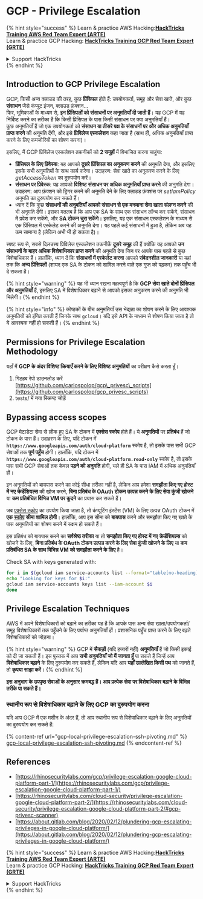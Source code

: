# GCP - Privilege Escalation

{% hint style="success" %}
Learn & practice AWS Hacking:<img src="../../../.gitbook/assets/image (1) (1) (1) (1).png" alt="" data-size="line">[**HackTricks Training AWS Red Team Expert (ARTE)**](https://training.hacktricks.xyz/courses/arte)<img src="../../../.gitbook/assets/image (1) (1) (1) (1).png" alt="" data-size="line">\
Learn & practice GCP Hacking: <img src="../../../.gitbook/assets/image (2) (1).png" alt="" data-size="line">[**HackTricks Training GCP Red Team Expert (GRTE)**<img src="../../../.gitbook/assets/image (2) (1).png" alt="" data-size="line">](https://training.hacktricks.xyz/courses/grte)

<details>

<summary>Support HackTricks</summary>

* Check the [**subscription plans**](https://github.com/sponsors/carlospolop)!
* **Join the** 💬 [**Discord group**](https://discord.gg/hRep4RUj7f) or the [**telegram group**](https://t.me/peass) or **follow** us on **Twitter** 🐦 [**@hacktricks\_live**](https://twitter.com/hacktricks_live)**.**
* **Share hacking tricks by submitting PRs to the** [**HackTricks**](https://github.com/carlospolop/hacktricks) and [**HackTricks Cloud**](https://github.com/carlospolop/hacktricks-cloud) github repos.

</details>
{% endhint %}

## Introduction to GCP Privilege Escalation <a href="#introduction-to-gcp-privilege-escalation" id="introduction-to-gcp-privilege-escalation"></a>

GCP, किसी अन्य क्लाउड की तरह, कुछ **प्रिंसिपल** होते हैं: उपयोगकर्ता, समूह और सेवा खाते, और कुछ **संसाधन** जैसे कंप्यूट इंजन, क्लाउड फ़ंक्शन…\
फिर, भूमिकाओं के माध्यम से, **इन प्रिंसिपलों को संसाधनों पर अनुमतियाँ दी जाती हैं**। यह GCP में यह निर्दिष्ट करने का तरीका है कि किसी प्रिंसिपल के पास किसी संसाधन पर क्या अनुमतियाँ हैं।\
कुछ अनुमतियाँ हैं जो एक उपयोगकर्ता को **संसाधन या तीसरे पक्ष के संसाधनों पर और अधिक अनुमतियाँ प्राप्त करने** की अनुमति देंगी, और इसे **प्रिविलेज एस्कलेशन** कहा जाता है (साथ ही, अधिक अनुमतियाँ प्राप्त करने के लिए कमजोरियों का शोषण करना)।

इसलिए, मैं GCP प्रिविलेज एस्कलेशन तकनीकों को **2 समूहों** में विभाजित करना चाहूंगा:

* **प्रिंसिपल के लिए प्रिवेस्क**: यह आपको **दूसरे प्रिंसिपल का अनुकरण करने** की अनुमति देगा, और इसलिए इसके सभी अनुमतियों के साथ कार्य करेगा। उदाहरण: सेवा खाते का अनुकरण करने के लिए _getAccessToken_ का दुरुपयोग करें।
* **संसाधन पर प्रिवेस्क**: यह आपको **विशिष्ट संसाधन पर अधिक अनुमतियाँ प्राप्त करने** की अनुमति देगा। उदाहरण: आप फ़ंक्शन को ट्रिगर करने की अनुमति देने के लिए क्लाउड फ़ंक्शंस पर _setIamPolicy_ अनुमति का दुरुपयोग कर सकते हैं।
* ध्यान दें कि कुछ **संसाधनों की अनुमतियाँ आपको संसाधन से एक मनमाना सेवा खाता संलग्न करने** की भी अनुमति देंगी। इसका मतलब है कि आप एक SA के साथ एक संसाधन लॉन्च कर सकेंगे, संसाधन में प्रवेश कर सकेंगे, और **SA टोकन चुरा सकेंगे**। इसलिए, यह एक संसाधन एस्कलेशन के माध्यम से एक प्रिंसिपल में एस्केलेट करने की अनुमति देगा। यह पहले कई संसाधनों में हुआ है, लेकिन अब यह कम सामान्य है (लेकिन अभी भी हो सकता है)।

स्पष्ट रूप से, सबसे दिलचस्प प्रिविलेज एस्कलेशन तकनीकें **दूसरे समूह** की हैं क्योंकि यह आपको **उन संसाधनों के बाहर अधिक विशेषाधिकार प्राप्त करने** की अनुमति देगा जिन पर आपके पास पहले से कुछ विशेषाधिकार हैं। हालाँकि, ध्यान दें कि **संसाधनों में एस्केलेट करना** आपको **संवेदनशील जानकारी** या यहां तक कि **अन्य प्रिंसिपलों** (शायद एक SA के टोकन को शामिल करने वाले एक गुप्त को पढ़कर) तक पहुँच भी दे सकता है।

{% hint style="warning" %}
यह भी ध्यान रखना महत्वपूर्ण है कि **GCP सेवा खाते दोनों प्रिंसिपल और अनुमतियाँ** हैं, इसलिए SA में विशेषाधिकार बढ़ाने से आपको इसका अनुकरण करने की अनुमति भी मिलेगी।
{% endhint %}

{% hint style="info" %}
कोष्ठकों के बीच अनुमतियाँ उस भेद्यता का शोषण करने के लिए आवश्यक अनुमतियों को इंगित करती हैं जिनके साथ `gcloud`। यदि इसे API के माध्यम से शोषण किया जाता है तो ये आवश्यक नहीं हो सकती हैं।
{% endhint %}

## Permissions for Privilege Escalation Methodology

यहाँ मैं **GCP के अंदर विशिष्ट क्रियाएँ करने के लिए विशिष्ट अनुमतियों** का परीक्षण कैसे करता हूँ।

1. गिटहब रेपो डाउनलोड करें [https://github.com/carlospolop/gcp\_privesc\_scripts](https://github.com/carlospolop/gcp_privesc_scripts)
2. tests/ में नया स्क्रिप्ट जोड़ें

## Bypassing access scopes <a href="#bypassing-access-scopes" id="bypassing-access-scopes"></a>

GCP मेटाडेटा सेवा से लीक हुए SA के टोकन में **एक्सेस स्कोप** होते हैं। ये **अनुमतियों** पर **प्रतिबंध** हैं जो टोकन के पास हैं। उदाहरण के लिए, यदि टोकन में **`https://www.googleapis.com/auth/cloud-platform`** स्कोप है, तो इसके पास सभी GCP सेवाओं तक **पूर्ण पहुँच** होगी। हालाँकि, यदि टोकन में **`https://www.googleapis.com/auth/cloud-platform.read-only`** स्कोप है, तो इसके पास सभी GCP सेवाओं तक केवल **पढ़ने की अनुमति** होगी, भले ही SA के पास IAM में अधिक अनुमतियाँ हों।

इन अनुमतियों को बायपास करने का कोई सीधा तरीका नहीं है, लेकिन आप हमेशा **समझौता किए गए होस्ट में नए क्रेडेंशियल्स** की खोज करने, **बिना प्रतिबंध के OAuth टोकन उत्पन्न करने के लिए सेवा कुंजी खोजने** या **कम प्रतिबंधित विभिन्न VM पर कूदने** का प्रयास कर सकते हैं।

जब [एक्सेस स्कोप](https://cloud.google.com/compute/docs/access/service-accounts#accesscopesiam) का उपयोग किया जाता है, तो कंप्यूटिंग इंस्टेंस (VM) के लिए उत्पन्न OAuth टोकन में **एक** [**स्कोप**](https://oauth.net/2/scope/) **सीमा शामिल होगी**। हालाँकि, आप इस सीमा को **बायपास** करने और समझौता किए गए खाते के पास अनुमतियों का शोषण करने में सक्षम हो सकते हैं।

इस प्रतिबंध को बायपास करने का **सर्वश्रेष्ठ तरीका** या तो **समझौता किए गए होस्ट में नए क्रेडेंशियल्स** को खोजने के लिए, **बिना प्रतिबंध के OAuth टोकन उत्पन्न करने के लिए सेवा कुंजी खोजने के लिए** या **कम प्रतिबंधित SA के साथ विभिन्न VM को समझौता करने के लिए** है।

Check SA with keys generated with:
```bash
for i in $(gcloud iam service-accounts list --format="table[no-heading](email)"); do
echo "Looking for keys for $i:"
gcloud iam service-accounts keys list --iam-account $i
done
```
## Privilege Escalation Techniques

AWS में अपने विशेषाधिकारों को बढ़ाने का तरीका यह है कि आपके पास अन्य सेवा खाता/उपयोगकर्ता/समूह विशेषाधिकारों तक पहुँचने के लिए पर्याप्त अनुमतियाँ हों। प्रशासनिक पहुँच प्राप्त करने के लिए बढ़ते विशेषाधिकारों को जोड़ना।

{% hint style="warning" %}
GCP में **सैकड़ों** (यदि हजारों नहीं) **अनुमतियाँ** हैं जो किसी इकाई को दी जा सकती हैं। इस पुस्तक में आप **सभी अनुमतियाँ जो मैं जानता हूँ** पा सकते हैं जिन्हें आप **विशेषाधिकार बढ़ाने** के लिए दुरुपयोग कर सकते हैं, लेकिन यदि आप **यहाँ उल्लेखित किसी पथ** को जानते हैं, तो **कृपया साझा करें**।
{% endhint %}

**इस अनुभाग के उपपृष्ठ सेवाओं के अनुसार क्रमबद्ध हैं। आप प्रत्येक सेवा पर विशेषाधिकार बढ़ाने के विभिन्न तरीके पा सकते हैं।**

### स्थानीय रूप से विशेषाधिकार बढ़ाने के लिए GCP का दुरुपयोग करना

यदि आप GCP में एक मशीन के अंदर हैं, तो आप स्थानीय रूप से विशेषाधिकार बढ़ाने के लिए अनुमतियों का दुरुपयोग कर सकते हैं:

{% content-ref url="gcp-local-privilege-escalation-ssh-pivoting.md" %}
[gcp-local-privilege-escalation-ssh-pivoting.md](gcp-local-privilege-escalation-ssh-pivoting.md)
{% endcontent-ref %}

## References

* [https://rhinosecuritylabs.com/gcp/privilege-escalation-google-cloud-platform-part-1/](https://rhinosecuritylabs.com/gcp/privilege-escalation-google-cloud-platform-part-1/)
* [https://rhinosecuritylabs.com/cloud-security/privilege-escalation-google-cloud-platform-part-2/](https://rhinosecuritylabs.com/cloud-security/privilege-escalation-google-cloud-platform-part-2/#gcp-privesc-scanner)
* [https://about.gitlab.com/blog/2020/02/12/plundering-gcp-escalating-privileges-in-google-cloud-platform/](https://about.gitlab.com/blog/2020/02/12/plundering-gcp-escalating-privileges-in-google-cloud-platform/)

{% hint style="success" %}
Learn & practice AWS Hacking:<img src="../../../.gitbook/assets/image (1) (1) (1) (1).png" alt="" data-size="line">[**HackTricks Training AWS Red Team Expert (ARTE)**](https://training.hacktricks.xyz/courses/arte)<img src="../../../.gitbook/assets/image (1) (1) (1) (1).png" alt="" data-size="line">\
Learn & practice GCP Hacking: <img src="../../../.gitbook/assets/image (2) (1).png" alt="" data-size="line">[**HackTricks Training GCP Red Team Expert (GRTE)**<img src="../../../.gitbook/assets/image (2) (1).png" alt="" data-size="line">](https://training.hacktricks.xyz/courses/grte)

<details>

<summary>Support HackTricks</summary>

* Check the [**subscription plans**](https://github.com/sponsors/carlospolop)!
* **Join the** 💬 [**Discord group**](https://discord.gg/hRep4RUj7f) or the [**telegram group**](https://t.me/peass) or **follow** us on **Twitter** 🐦 [**@hacktricks\_live**](https://twitter.com/hacktricks_live)**.**
* **Share hacking tricks by submitting PRs to the** [**HackTricks**](https://github.com/carlospolop/hacktricks) and [**HackTricks Cloud**](https://github.com/carlospolop/hacktricks-cloud) github repos.

</details>
{% endhint %}
